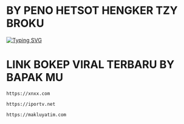 # BY PENO HETSOT HENGKER TZY BROKU
[![Typing SVG](https://readme-typing-svg.herokuapp.com?color=%2336BCF7&lines=OTW+EWE+PAKSA+MAKLU+BY+PENO+HENGKER)](https://git.io/typing-svg)   
# LINK BOKEP VIRAL TERBARU BY BAPAK MU
```
https://xnxx.com
```
```
https://iportv.net
```
```
https://makluyatim.com
```
